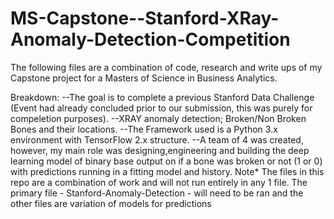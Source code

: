 # MS-Capstone--Stanford-XRay-Anomaly-Detection-Competition

The following files are a combination of code, research and write ups of my Capstone project for a Masters of Science in Business Analytics.

Breakdown:
        --The goal is to complete a previous Stanford Data Challenge (Event had already concluded prior to our submission, this was purely for compeletion purposes).
        --XRAY anomaly detection; Broken/Non Broken Bones and their locations.
        --The Framework used is a Python 3.x environment with TensorFlow 2.x structure.
        --A team of 4 was created, however, my main role was designing,engineering and building the deep learning model of binary base output on if a bone was broken or not (1 or          0) with predictions running in a fitting model and history.
Note* The files in this repo are a combination of work and will not run entirely in any 1 file. The primary file - Stanford-Anomaly-Detection - will need to be ran and the other files are variation of models for predictions
